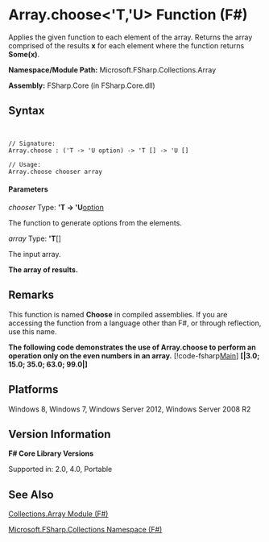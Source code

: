 # Array.choose<'T,'U> Function (F#)

Applies the given function to each element of the array. Returns the array comprised of the results **x** for each element where the function returns **Some(x)**.

**Namespace/Module Path:** Microsoft.FSharp.Collections.Array

**Assembly:** FSharp.Core (in FSharp.Core.dll)


## Syntax


```


// Signature:
Array.choose : ('T -> 'U option) -> 'T [] -> 'U []

// Usage:
Array.choose chooser array

```



#### Parameters
*chooser*
Type: **'T -&gt; 'U**[option](http://msdn.microsoft.com/en-us/library/b08add48-34bf-4410-80a1-ef6a8daddc58)


The function to generate options from the elements.


*array*
Type: **'T**[[]](http://msdn.microsoft.com/en-us/library/def20292-9aae-4596-9275-b94e594f8493)


The input array.



**The array of results.**
## Remarks
This function is named **Choose** in compiled assemblies. If you are accessing the function from a language other than F#, or through reflection, use this name.

**The following code demonstrates the use of Array.choose to perform an operation only on the even numbers in an array.**
[!code-fsharp[Main](snippets/fsarrays/snippet14.fs)]
**[|3.0; 15.0; 35.0; 63.0; 99.0|]**
## Platforms
Windows 8, Windows 7, Windows Server 2012, Windows Server 2008 R2


## Version Information
**F# Core Library Versions**

Supported in: 2.0, 4.0, Portable




## See Also
[Collections.Array Module &#40;F&#35;&#41;](Collections.Array-Module-%28FSharp%29.md)

[Microsoft.FSharp.Collections Namespace &#40;F&#35;&#41;](Microsoft.FSharp.Collections-Namespace-%28FSharp%29.md)

